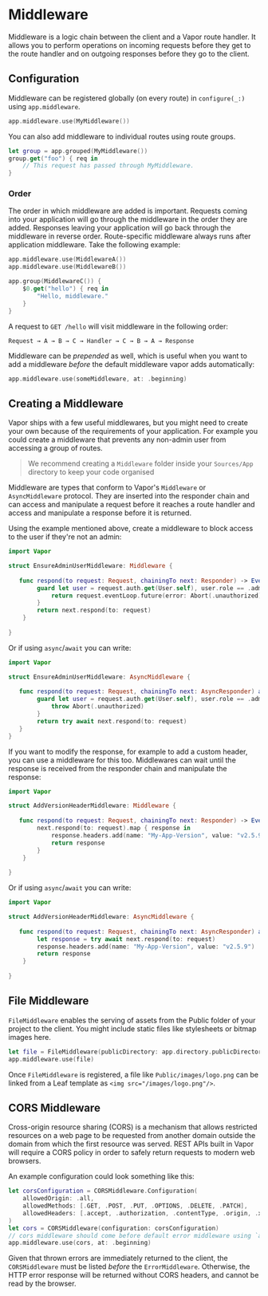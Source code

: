 # Middleware

Middleware is a logic chain between the client and a Vapor route handler. It allows you to perform operations on incoming requests before they get to the route handler and on outgoing responses before they go to the client.

## Configuration

Middleware can be registered globally (on every route) in `configure(_:)` using `app.middleware`.

```swift
app.middleware.use(MyMiddleware())
```

You can also add middleware to individual routes using route groups.

```swift
let group = app.grouped(MyMiddleware())
group.get("foo") { req in
	// This request has passed through MyMiddleware.
}
```

### Order

The order in which middleware are added is important. Requests coming into your application will go through the middleware in the order they are added. Responses leaving your application will go back through the middleware in reverse order. Route-specific middleware always runs after application middleware. Take the following example:

```swift
app.middleware.use(MiddlewareA())
app.middleware.use(MiddlewareB())

app.group(MiddlewareC()) {
	$0.get("hello") { req in 
		"Hello, middleware."
	}
}
```

A request to `GET /hello` will visit middleware in the following order:

```
Request → A → B → C → Handler → C → B → A → Response
```

Middleware can be _prepended_ as well, which is useful when you want to add a middleware _before_ the default middleware vapor adds automatically:

```swift
app.middleware.use(someMiddleware, at: .beginning)
```

## Creating a Middleware

Vapor ships with a few useful middlewares, but you might need to create your own because of the requirements of your application. For example you could create a middleware that prevents any non-admin user from accessing a group of routes.

> We recommend creating a `Middleware` folder inside your `Sources/App` directory to keep your code organised

Middleware are types that conform to Vapor's `Middleware` or `AsyncMiddleware` protocol. They are inserted into the responder chain and can access and manipulate a request before it reaches a route handler and access and manipulate a response before it is returned.

Using the example mentioned above, create a middleware to block access to the user if they're not an admin:

```swift
import Vapor

struct EnsureAdminUserMiddleware: Middleware {
    
   func respond(to request: Request, chainingTo next: Responder) -> EventLoopFuture<Response> {
		guard let user = request.auth.get(User.self), user.role == .admin else {
			return request.eventLoop.future(error: Abort(.unauthorized))
		}
		return next.respond(to: request)
    }
    
}
```

Or if using `async`/`await` you can write:

```swift
import Vapor

struct EnsureAdminUserMiddleware: AsyncMiddleware {
    
   func respond(to request: Request, chainingTo next: AsyncResponder) async throws -> Response {
		guard let user = request.auth.get(User.self), user.role == .admin else {
			throw Abort(.unauthorized)
		}
		return try await next.respond(to: request)
   }
}
```

If you want to modify the response, for example to add a custom header, you can use a middleware for this too. Middlewares can wait until the response is received from the responder chain and manipulate the response:

```swift
import Vapor

struct AddVersionHeaderMiddleware: Middleware {
    
   func respond(to request: Request, chainingTo next: Responder) -> EventLoopFuture<Response> {
		next.respond(to: request).map { response in
			response.headers.add(name: "My-App-Version", value: "v2.5.9")
			return response
		}
    }
    
}
```

Or if using `async`/`await` you can write:

```swift
import Vapor

struct AddVersionHeaderMiddleware: AsyncMiddleware {
    
   func respond(to request: Request, chainingTo next: AsyncResponder) async throws -> Response {
	    let response = try await next.respond(to: request)
		response.headers.add(name: "My-App-Version", value: "v2.5.9")
	    return response
    }
    
}
```

## File Middleware

`FileMiddleware` enables the serving of assets from the Public folder of your project to the client. You might include static files like stylesheets or bitmap images here.

```swift
let file = FileMiddleware(publicDirectory: app.directory.publicDirectory)
app.middleware.use(file)
```

Once `FileMiddleware` is registered, a file like `Public/images/logo.png` can be linked from a Leaf template as `<img src="/images/logo.png"/>`.

## CORS Middleware

Cross-origin resource sharing (CORS) is a mechanism that allows restricted resources on a web page to be requested from another domain outside the domain from which the first resource was served. REST APIs built in Vapor will require a CORS policy in order to safely return requests to modern web browsers.

An example configuration could look something like this:

```swift
let corsConfiguration = CORSMiddleware.Configuration(
    allowedOrigin: .all,
    allowedMethods: [.GET, .POST, .PUT, .OPTIONS, .DELETE, .PATCH],
    allowedHeaders: [.accept, .authorization, .contentType, .origin, .xRequestedWith, .userAgent, .accessControlAllowOrigin]
)
let cors = CORSMiddleware(configuration: corsConfiguration)
// cors middleware should come before default error middleware using `at: .beginning`
app.middleware.use(cors, at: .beginning)
```

Given that thrown errors are immediately returned to the client, the `CORSMiddleware` must be listed _before_ the `ErrorMiddleware`. Otherwise, the HTTP error response will be returned without CORS headers, and cannot be read by the browser.
